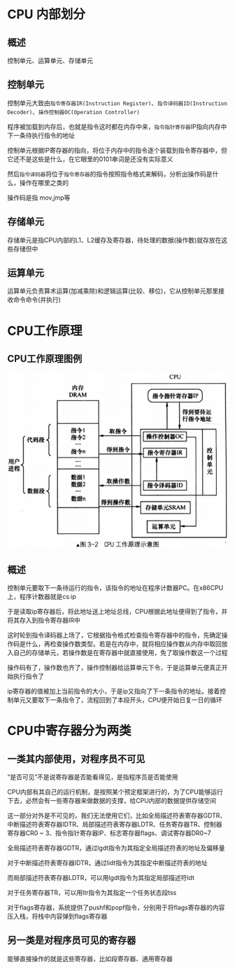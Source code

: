 
# CPU 内部划分
## 概述
控制单元、运算单元、存储单元

## 控制单元
控制单元大致由`指令寄存器IR(Instruction Register)`、`指令译码器ID(Instruction Decoder)`、`操作控制器OC(Operation Controller)`

程序被加载到内存后，也就是指令这时都在内存中来，`指令指针寄存器`IP指向内存中下一条待执行指令的地址

控制单元根据IP寄存器的指向，将位于内存中的指令逐个装载到指令寄存器中，但它还不是这些是什么，在它眼里的0101串词是还没有实际意义

然后`指令译码器`将位于`指令寄存器`的指令按照指令格式来解码，分析出操作码是什么，操作在哪里之类的

操作码是指 mov,jmp等

## 存储单元
存储单元是指CPU内部的L1、L2缓存及寄存器，待处理的数据(操作数)就存放在这些存储但中

## 运算单元
运算单元负责算术运算(加减乘除)和逻辑运算(比较、移位)，它从控制单元那里接收命令命令(并执行)

# CPU工作原理
## CPU工作原理图例
![avatar](../images/cpu_principle.png)

## 概述
控制单元要取下一条待运行的指令，该指令的地址在程序计数器PC。在x86CPU上，程序计数器就是cs:ip

于是读取ip寄存器后，将此地址送上地址总线，CPU根据此地址便得到了指令，并将其存入到指令寄存器IR中

这时轮到指令译码器上场了，它根据指令格式检查指令寄存器中的指令，先确定操作码是什么，再检查操作数类型。若是在内存中，就将相应操作数从内存中取回放入自己的存储单元，若操作数是在寄存器中就直接使用，免了取操作数这一个过程

操作码有了，操作数也齐了，操作控制器给运算单元下令，于是运算单元便真正开始执行指令了

ip寄存器的值被加上当前指令的大小，于是ip又指向了下一条指令的地址。接着控制单元又要取下一条指令了，流程回到了本段开头，CPU便开始日复一日的循环


# CPU中寄存器分为两类
## 一类其内部使用，对程序员不可见
“是否可见”不是说寄存器是否能看得见，是指程序员是否能使用

CPU内部有其自己的运行机制，是按照某个预定框架进行的，为了CPU能够运行下去，必然会有一些寄存器来做数据的支撑，给CPU内部的数据提供存储空间

这一部分对外是不可见的，我们无法使用它们，比如全局描述符表寄存器GDTR、中断描述符表寄存器IDTR、局部描述符表寄存器LDTR、任务寄存器TR、控制器寄存器CR0 ~ 3、指令指针寄存器IP、标志寄存器flags、调试寄存器DR0~7

全局描述符表寄存器GDTR，通过lgdt指令为其指定全局描述符表的地址及偏移量

对于中断描述符表寄存器IDTR，通过lidt指令为其指定中断描述符表的地址

而局部描述符表寄存器LDTR，可以用lgdt指令为其指定局部描述符ldt

对于任务寄存器TR，可以用ltr指令为其指定一个任务状态段tss

对于flags寄存器，系统提供了pushf和popf指令，分别用于将flags寄存器的内容压入栈，将栈中内容弹到flags寄存器

## 另一类是对程序员可见的寄存器
能够直接操作的就是这些寄存器，比如段寄存器、通用寄存器